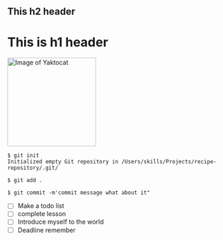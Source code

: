 ## This h2 header 
# This is h1 header 

<img src="https://octodex.github.com/images/yaktocat.png" alt="Image of Yaktocat" height="200" width="200">


```
$ git init
Initialized empty Git repository in /Users/skills/Projects/recipe-repository/.git/

$ git add .

$ git commit -m'commit message what about it"
```
- [ ] Make a todo list
- [ ] complete lesson
- [ ] Introduce myself to the world
- [ ] Deadline remember
